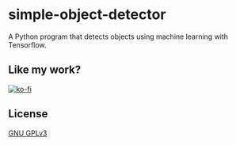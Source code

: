 # simple-object-detector
A Python program that detects objects using machine learning with Tensorflow.

## Like my work?
[![ko-fi](https://www.ko-fi.com/img/githubbutton_sm.svg)](https://ko-fi.com/H2H71K4IH)

## License
[GNU GPLv3](https://choosealicense.com/licenses/gpl-3.0/)
